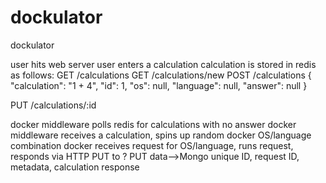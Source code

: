 dockulator
==========

dockulator


user hits web server
user enters a calculation
calculation is stored in redis as follows:
GET /calculations
GET /calculations/new
POST /calculations
{
  "calculation": "1 + 4",
  "id": 1,
  "os": null,
  "language": null,
  "answer": null
}



PUT /calculations/:id


docker middleware polls redis for calculations with no answer
docker middleware receives a calculation, spins up random docker OS/language combination
docker receives request for OS/language, runs request, responds via HTTP PUT to ?
 PUT data-->Mongo unique ID, request ID, metadata, calculation response


 

